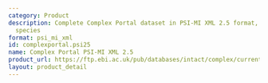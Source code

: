 ```yaml
---
category: Product
description: Complete Complex Portal dataset in PSI-MI XML 2.5 format, organized by
  species
format: psi_mi_xml
id: complexportal.psi25
name: Complex Portal PSI-MI XML 2.5
product_url: https://ftp.ebi.ac.uk/pub/databases/intact/complex/current/psi25/
layout: product_detail
---
```

